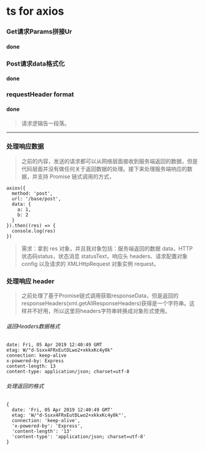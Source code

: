 # ts for axios

### Get请求Params拼接Ur
#### done

### Post请求data格式化
#### done

### requestHeader format
#### done

> 请求逻辑告一段落。
---

### 处理响应数据
> 之前的内容，发送的请求都可以从网络层面接收到服务端返回的数据，但是代码层面并没有做任何关于返回数据的处理。接下来处理服务端响应的数据，并支持 Promise 链式调用的方式，
```
axios({
  method: 'post',
  url: '/base/post',
  data: {
    a: 1,
    b: 2
  }
}).then((res) => {
  console.log(res)
})
```
> 需求：拿到 res 对象，并且我对象包括：服务端返回的数据 data，HTTP 状态码status，状态消息 statusText，响应头 headers、请求配置对象 config 以及请求的 XMLHttpRequest 对象实例 request。

### 处理响应 header
> 之前处理了基于Promise链式调用获取responseData，但是返回的responseHeaders(xml.getAllResponseHeaders)获得是一个字符串。这样并不好用，所以这里将headers字符串转换成对象形式使用。
###### 返回Headers数据格式
```
date: Fri, 05 Apr 2019 12:40:49 GMT
etag: W/"d-Ssxx4FRxEutDLwo2+xkkxKc4y0k"
connection: keep-alive
x-powered-by: Express
content-length: 13
content-type: application/json; charset=utf-8
```
###### 处理返回的格式
```
{
  date: 'Fri, 05 Apr 2019 12:40:49 GMT'
  etag: 'W/"d-Ssxx4FRxEutDLwo2+xkkxKc4y0k"',
  connection: 'keep-alive',
  'x-powered-by': 'Express',
  'content-length': '13'
  'content-type': 'application/json; charset=utf-8'
}
```